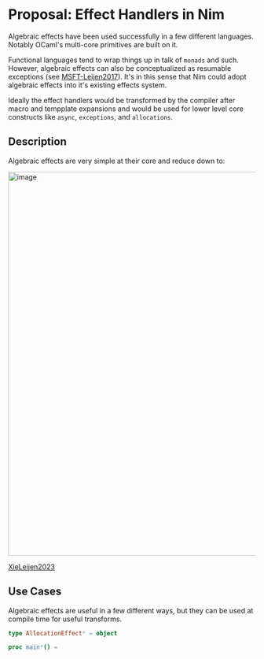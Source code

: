 

# Proposal: Effect Handlers in Nim

Algebraic effects have been used successfully in a few different languages. 
Notably OCaml's multi-core primitives are built on it. 

Functional languages tend to wrap things up in talk of `monads` and such. 
However, algebraic effects can also be conceptualized as resumable exceptions 
(see [MSFT-Leijen2017](https://www.microsoft.com/en-us/research/wp-content/uploads/2017/06/algeff-in-c-tr-v2.pdf)).
It's in this sense that Nim could adopt algebraic effects into it's existing effects system.

Ideally the effect handlers would be transformed by the compiler after macro and tempplate expansions 
and would be used for lower level core constructs like `async`, `exceptions`, and `allocations`.

## Description

Algebraic effects are very simple at their core and reduce down to:

<img width="780" alt="image" src="https://gist.github.com/user-attachments/assets/aa3177d1-9077-4a73-9f3d-fd22196924f0" />

[XieLeijen2023](https://www.microsoft.com/en-us/research/uploads/prod/2021/03/multip-tr-v4.pdf)

## Use Cases

Algebraic effects are useful in a few different ways, but they can be used at compile time for useful transforms.

```nim
type AllocationEffect* = object

proc main*() =
  

```
